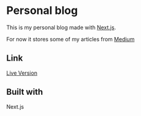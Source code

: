 # Personal blog

This is my personal blog made with [Next.js](https://nextjs.org/learn).

For now it stores some of my articles from [Medium](https://medium.com/@dimterion)

## Link

[Live Version](https://personal-blog-eta-nine.vercel.app/)

## Built with

Next.js
